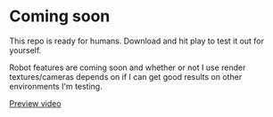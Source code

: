 # Coming soon
This repo is ready for humans. Download and hit play to test it out for yourself.

Robot features are coming soon and whether or not I use render textures/cameras depends on if I can get good results on other environments I'm testing.

[Preview video](https://youtu.be/Q37iDPAgSnI)
